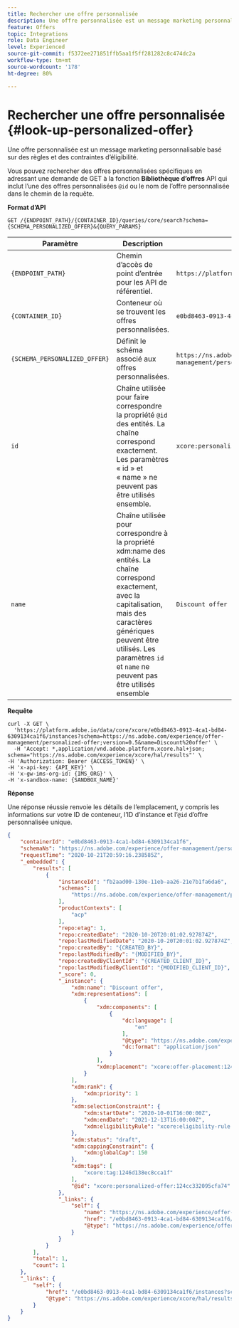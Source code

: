 ```yaml
---
title: Rechercher une offre personnalisée
description: Une offre personnalisée est un message marketing personnalisable basé sur des règles et des contraintes d’éligibilité.
feature: Offers
topic: Integrations
role: Data Engineer
level: Experienced
source-git-commit: f5372ee271851ffb5aa1f5ff281282c8c474dc2a
workflow-type: tm+mt
source-wordcount: '178'
ht-degree: 80%

---
```



# Rechercher une offre personnalisée {#look-up-personalized-offer}

Une offre personnalisée est un message marketing personnalisable basé sur des règles et des contraintes d’éligibilité.

Vous pouvez rechercher des offres personnalisées spécifiques en adressant une demande de GET à la fonction **Bibliothèque d’offres** API qui inclut l’une des offres personnalisées `@id` ou le nom de l’offre personnalisée dans le chemin de la requête.

**Format d’API**

```http
GET /{ENDPOINT_PATH}/{CONTAINER_ID}/queries/core/search?schema={SCHEMA_PERSONALIZED_OFFER}&{QUERY_PARAMS}
```

| Paramètre | Description | Exemple |
| --------- | ----------- | ------- |
| `{ENDPOINT_PATH}` | Chemin d’accès de point d’entrée pour les API de référentiel. | `https://platform.adobe.io/data/core/xcore/` |
| `{CONTAINER_ID}` | Conteneur où se trouvent les offres personnalisées. | `e0bd8463-0913-4ca1-bd84-6309134ca1f6` |
| `{SCHEMA_PERSONALIZED_OFFER}` | Définit le schéma associé aux offres personnalisées. | `https://ns.adobe.com/experience/offer-management/personalized-offer;version=0.5` |
| `id` | Chaîne utilisée pour faire correspondre la propriété `@id` des entités. La chaîne correspond exactement. Les paramètres « id » et « name » ne peuvent pas être utilisés ensemble. | `xcore:personalized-offer:124cc332095cfa74` |
| `name` | Chaîne utilisée pour correspondre à la propriété xdm:name des entités. La chaîne correspond exactement, avec la capitalisation, mais des caractères génériques peuvent être utilisés. Les paramètres `id` et `name` ne peuvent pas être utilisés ensemble | `Discount offer` |

**Requête**

```shell
curl -X GET \
  'https://platform.adobe.io/data/core/xcore/e0bd8463-0913-4ca1-bd84-6309134ca1f6/instances?schema=https://ns.adobe.com/experience/offer-management/personalized-offer;version=0.5&name=Discount%20offer' \
  -H 'Accept: *,application/vnd.adobe.platform.xcore.hal+json; schema="https://ns.adobe.com/experience/xcore/hal/results"' \
-H 'Authorization: Bearer {ACCESS_TOKEN}' \
-H 'x-api-key: {API_KEY}' \
-H 'x-gw-ims-org-id: {IMS_ORG}' \
-H 'x-sandbox-name: {SANDBOX_NAME}'
```

**Réponse**

Une réponse réussie renvoie les détails de l’emplacement, y compris les informations sur votre ID de conteneur, l’ID d’instance et l’`@id` d’offre personnalisée unique.

```json
{
    "containerId": "e0bd8463-0913-4ca1-bd84-6309134ca1f6",
    "schemaNs": "https://ns.adobe.com/experience/offer-management/personalized-offer;version=0.5",
    "requestTime": "2020-10-21T20:59:16.238585Z",
    "_embedded": {
        "results": [
            {
                "instanceId": "fb2aad00-130e-11eb-aa26-21e7b1fa6da6",
                "schemas": [
                    "https://ns.adobe.com/experience/offer-management/personalized-offer;version=0.5"
                ],
                "productContexts": [
                    "acp"
                ],
                "repo:etag": 1,
                "repo:createdDate": "2020-10-20T20:01:02.927874Z",
                "repo:lastModifiedDate": "2020-10-20T20:01:02.927874Z",
                "repo:createdBy": "{CREATED_BY}",
                "repo:lastModifiedBy": "{MODIFIED_BY}",
                "repo:createdByClientId": "{CREATED_CLIENT_ID}",
                "repo:lastModifiedByClientId": "{MODIFIED_CLIENT_ID}",
                "_score": 0,
                "_instance": {
                    "xdm:name": "Discount offer",
                    "xdm:representations": [
                        {
                            "xdm:components": [
                                {
                                    "dc:language": [
                                        "en"
                                    ],
                                    "@type": "https://ns.adobe.com/experience/offer-management/content-component-json",
                                    "dc:format": "application/json"
                                }
                            ],
                            "xdm:placement": "xcore:offer-placement:12428d436d87dc84"
                        }
                    ],
                    "xdm:rank": {
                        "xdm:priority": 1
                    },
                    "xdm:selectionConstraint": {
                        "xdm:startDate": "2020-10-01T16:00:00Z",
                        "xdm:endDate": "2021-12-13T16:00:00Z",
                        "xdm:eligibilityRule": "xcore:eligibility-rule:124cb4511da781fc"
                    },
                    "xdm:status": "draft",
                    "xdm:cappingConstraint": {
                        "xdm:globalCap": 150
                    },
                    "xdm:tags": [
                        "xcore:tag:1246d138ec8cca1f"
                    ],
                    "@id": "xcore:personalized-offer:124cc332095cfa74"
                },
                "_links": {
                    "self": {
                        "name": "https://ns.adobe.com/experience/offer-management/personalized-offer;version=0.5#fb2aad00-130e-11eb-aa26-21e7b1fa6da6",
                        "href": "/e0bd8463-0913-4ca1-bd84-6309134ca1f6/instances/fb2aad00-130e-11eb-aa26-21e7b1fa6da6",
                        "@type": "https://ns.adobe.com/experience/offer-management/personalized-offer;version=0.5"
                    }
                }
            }
        ],
        "total": 1,
        "count": 1
    },
    "_links": {
        "self": {
            "href": "/e0bd8463-0913-4ca1-bd84-6309134ca1f6/instances?schema=https://ns.adobe.com/experience/offer-management/personalized-offer;version=0.5&name=Discount%20offer",
            "@type": "https://ns.adobe.com/experience/xcore/hal/results"
        }
    }
}
```
